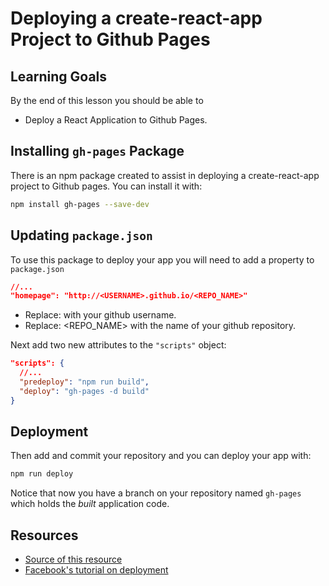 # Deploying a create-react-app Project to Github Pages

## Learning Goals
By the end of this lesson you should be able to

-   Deploy a React Application to Github Pages.

## Installing `gh-pages` Package

There is an npm package created to assist in deploying a create-react-app project to Github pages.  You can install it with:

```bash
npm install gh-pages --save-dev
```

## Updating `package.json`

To use this package to deploy your app you will need to add a property to `package.json`

```json
//...
"homepage": "http://<USERNAME>.github.io/<REPO_NAME>"
```

-   Replace:  <USERNAME> with your github username.
-   Replace:  <REPO_NAME> with the name of your github repository.


Next add two new attributes to the `"scripts"` object:

```json
"scripts": {
  //...
  "predeploy": "npm run build",
  "deploy": "gh-pages -d build"
}
```

## Deployment

Then add and commit your repository and you can deploy your app with:

```bash
npm run deploy
```

Notice that now you have a branch on your repository named `gh-pages` which holds the _built_  application code.



## Resources
-  [Source of this resource](https://github.com/gitname/react-gh-pages)
-  [Facebook's tutorial on deployment](https://github.com/facebookincubator/create-react-app/blob/master/packages/react-scripts/template/README.md#github-pages)
